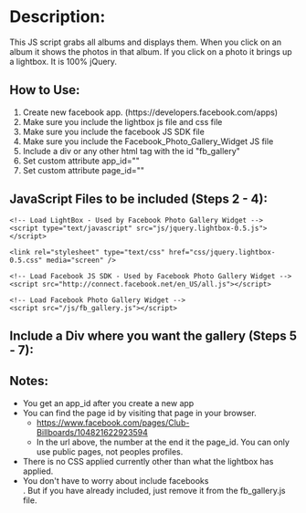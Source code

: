 Description:
============
This JS script grabs all albums and displays them. When you click on an album it shows the photos in that album. If you click on a photo it brings up a lightbox. It is 100% jQuery. 

How to Use:
-----------
<ol>
	<li>Create new facebook app. (https://developers.facebook.com/apps)</li>
	<li>Make sure you include the lightbox js file and css file</li>
	<li>Make sure you include the facebook JS SDK file</li>
	<li>Make sure you include the Facebook_Photo_Gallery_Widget JS file</li>
	<li>Include a div or any other html tag with the id "fb_gallery"</li>
	<li>Set custom attribute app_id=""</li>
	<li>Set custom attribute page_id=""</li>
</ol>


JavaScript Files to be included (Steps 2 - 4):
----------------------------------------------
<tt>
	<!-- Load jQuery -->
	<script type="text/javascript" src="https://ajax.googleapis.com/ajax/libs/jquery/1.7.0/jquery.min.js"></script>

	<!-- Load LightBox - Used by Facebook Photo Gallery Widget -->
	<script type="text/javascript" src="js/jquery.lightbox-0.5.js"></script>

	<link rel="stylesheet" type="text/css" href="css/jquery.lightbox-0.5.css" media="screen" />

	<!-- Load Facebook JS SDK - Used by Facebook Photo Gallery Widget -->
	<script src="http://connect.facebook.net/en_US/all.js"></script>

	<!-- Load Facebook Photo Gallery Widget -->
	<script src="/js/fb_gallery.js"></script>
</tt>

Include a Div where you want the gallery (Steps 5 - 7):
------------------------------------------------------
<tt>
	<div id="fb_gallery" app_id="" page_id=""></div>
</tt>

Notes:
------
 * You get an app_id after you create a new app
 * You can find the page id by visiting that page in your browser.
   * https://www.facebook.com/pages/Club-Billboards/104821622923594
   * In the url above, the number at the end it the page_id. You can only use public pages, not peoples profiles.
 * There is no CSS applied currently other than what the lightbox has applied.
 * You don't have to worry about include facebooks <div id="fb-root">. But if you have already included, just remove it from the fb_gallery.js file.